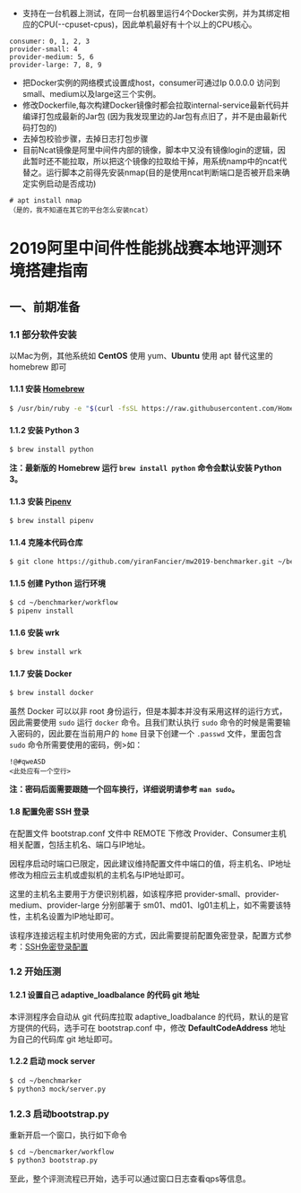 * 支持在一台机器上测试，在同一台机器里运行4个Docker实例，并为其绑定相应的CPU(--cpuset-cpus)，因此单机最好有十个以上的CPU核心。

```
consumer: 0, 1, 2, 3 
provider-small: 4
provider-medium: 5, 6
provider-large: 7, 8, 9
```
* 把Docker实例的网络模式设置成host，consumer可通过Ip 0.0.0.0 访问到 small、medium以及large这三个实例。
* 修改Dockerfile,每次构建Docker镜像时都会拉取internal-service最新代码并编译打包成最新的Jar包 (因为我发现里边的Jar包有点旧了，并不是由最新代码打包的)
* 去掉包校验步骤，去掉日志打包步骤
* 目前Ncat镜像是阿里中间件内部的镜像，脚本中又没有镜像login的逻辑，因此暂时还不能拉取，所以把这个镜像的拉取给干掉，用系统namp中的ncat代替之。运行脚本之前得先安装nmap(目的是使用ncat判断端口是否被开启来确定实例启动是否成功)
```
# apt install nmap
（是的，我不知道在其它的平台怎么安装ncat）
```

# 2019阿里中间件性能挑战赛本地评测环境搭建指南

## 一、前期准备 

### 1.1 部分软件安装

以Mac为例，其他系统如 **CentOS** 使用 yum、**Ubuntu** 使用 apt 替代这里的 homebrew 即可

#### 1.1.1 安装 [Homebrew](https://brew.sh/)

```bash
$ /usr/bin/ruby -e "$(curl -fsSL https://raw.githubusercontent.com/Homebrew/install/master/install)"
```

#### 1.1.2 安装 Python 3

```bash
$ brew install python
```

**注：最新版的 Homebrew 运行 `brew install python` 命令会默认安装 Python 3。**

#### 1.1.3 安装 [Pipenv](https://docs.pipenv.org/)

```bash
$ brew install pipenv
```

#### 1.1.4 克隆本代码仓库

```bash
$ git clone https://github.com/yiranFancier/mw2019-benchmarker.git ~/benchmarker
```

#### 1.1.5 创建 Python 运行环境

```bash
$ cd ~/benchmarker/workflow
$ pipenv install
```

#### 1.1.6 安装 wrk

```bash
$ brew install wrk
```

#### 1.1.7 安装 Docker

```bash
$ brew install docker
```
虽然 Docker 可以以非 root 身份运行，但是本脚本并没有采用这样的运行方式，因此需要使用 `sudo` 运行 `docker` 命令。且我们默认执行 `sudo` 命令的时候是需要输入密码的，因此要在当前用户的 `home` 目录下创建一个 `.passwd` 文件，里面包含 `sudo` 命令所需要使用的密码，例>如：

```
!@#qweASD
<此处应有一个空行>
```

**注：密码后面需要跟随一个回车换行，详细说明请参考 `man sudo`。**

#### 1.8 配置免密 SSH 登录

在配置文件 bootstrap.conf 文件中 REMOTE 下修改 Provider、Consumer主机相关配置，包括主机名、端口与IP地址。

因程序启动时端口已限定，因此建议维持配置文件中端口的值，将主机名、IP地址修改为相应云主机或虚拟机的主机名与IP地址即可。

这里的主机名主要用于方便识别机器，如该程序把 provider-small、provider-medium、provider-large 分别部署于 sm01、md01、lg01主机上，如不需要该特性，主机名设置为IP地址即可。

该程序连接远程主机时使用免密的方式，因此需要提前配置免密登录，配置方式参考：[SSH免密登录配置](https://buzheng.org/linux/how-to-setup-passwordless-ssh-login/)

### 1.2 开始压测

#### 1.2.1 设置自己 adaptive_loadbalance 的代码 git 地址
本评测程序会自动从 git 代码库拉取 adaptive_loadbalance 的代码，默认的是官方提供的代码，选手可在 bootstrap.conf 中，修改 **DefaultCodeAddress** 地址为自己的代码库 git 地址即可。

#### 1.2.2 启动 mock server

```bash
$ cd ~/benchmarker
$ python3 mock/server.py
```

### 1.2.3 启动bootstrap.py
重新开启一个窗口，执行如下命令
```bash
$ cd ~/bencmarker/workflow
$ python3 bootstrap.py
```
至此，整个评测流程已开始，选手可以通过窗口日志查看qps等信息。
